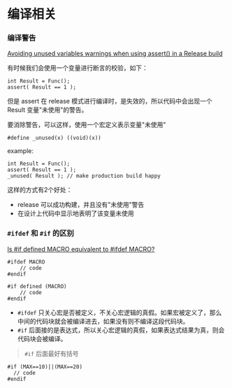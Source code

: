 # 编译相关

<!--
create time: 2019-04-19 11:42:08
Author: <黄东鸿>
-->

### 编译警告

[Avoiding unused variables warnings when using assert() in a Release build](https://stackoverflow.com/questions/777261/avoiding-unused-variables-warnings-when-using-assert-in-a-release-build)

有时候我们会使用一个变量进行断言的校验，如下：

```
int Result = Func();
assert( Result == 1 );
```

但是 assert 在 release 模式进行编译时，是失效的，所以代码中会出现一个 Result 变量"未使用"的警告。

要消除警告，可以这样，使用一个宏定义表示变量"未使用"

```
#define _unused(x) ((void)(x))
```

example:

```
int Result = Func();
assert( Result == 1 );
_unused( Result ); // make production build happy
```

这样的方式有2个好处：

* release 可以成功构建，并且没有"未使用"警告
* 在设计上代码中显示地表明了该变量未使用

### `#ifdef` 和 `#if` 的区别

[Is #if defined MACRO equivalent to #ifdef MACRO?](https://stackoverflow.com/questions/39290019/is-if-defined-macro-equivalent-to-ifdef-macro)

```
#ifdef MACRO
    // code
#endif

#if defined (MACRO)
    // code
#endif
```

* `#ifdef` 只关心宏是否被定义，不关心宏逻辑的真假。如果宏被定义了，那么中间的代码块就会被编译进去，如果没有则不编译这段代码块。
* `#if` 后面接的是表达式，所以关心宏逻辑的真假，如果表达式结果为真，则会代码块会被编译。

> `#if` 后面最好有括号

```
#if (MAX==10)||(MAX==20)
  // code
#endif
```





